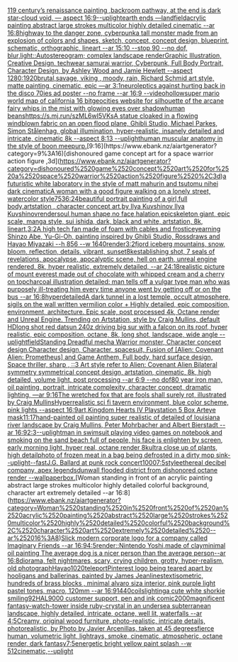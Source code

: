 [1](https://www.ebank.nz/aiartgenerator?category=1)[19 century’s renaissance painting ,backroom pathway, at the end is dark star-cloud void,  — aspect 16:9](https://www.ebank.nz/aiartgenerator?category=19%2520century%E2%80%99s%2520renaissance%2520painting%2520%2Cbackroom%2520pathway%2C%2520at%2520the%2520end%2520is%2520dark%2520star-cloud%2520void%2C%2520%2520%E2%80%94%2520aspect%252016%3A9)[--uplight](https://www.ebank.nz/aiartgenerator?category=--uplight)[earth ends —land](https://www.ebank.nz/aiartgenerator?category=earth%2520ends%2520%E2%80%94land)[field](https://www.ebank.nz/aiartgenerator?category=field)[acrylic painting abstract large strokes multicolor highly detailed cinematic --ar 16:8](https://www.ebank.nz/aiartgenerator?category=acrylic%2520painting%2520abstract%2520large%2520strokes%2520multicolor%2520highly%2520detailed%2520cinematic%2520--ar%252016%3A8)[highway to the danger zone, cyberpunk](https://www.ebank.nz/aiartgenerator?category=highway%2520to%2520the%2520danger%2520zone%2C%2520cyberpunk)[a tall monster made from an explosion of colors and shapes, sketch, concept, concept design, blueprint, schematic, orthographic, lineart --ar 15:10 --stop 90 --no dof, blur,](https://www.ebank.nz/aiartgenerator?category=a%2520tall%2520monster%2520made%2520from%2520an%2520explosion%2520of%2520colors%2520and%2520shapes%2C%2520sketch%2C%2520concept%2C%2520concept%2520design%2C%2520blueprint%2C%2520schematic%2C%2520orthographic%2C%2520lineart%2520--ar%252015%3A10%2520--stop%252090%2520--no%2520dof%2C%2520blur%2C)[light::](https://www.ebank.nz/aiartgenerator?category=light%3A%3A)[Autostereogram; complex landscape render](https://www.ebank.nz/aiartgenerator?category=Autostereogram%3B%2520complex%2520landscape%2520render)[Graphic Illustration, Creative Design, techwear samurai warrior, Cyberpunk, Full Body Portrait, Character Design, by Ashley Wood and Jamie Hewlett --aspect 1280:1920](https://www.ebank.nz/aiartgenerator?category=Graphic%2520Illustration%2C%2520Creative%2520Design%2C%2520techwear%2520samurai%2520warrior%2C%2520Cyberpunk%2C%2520Full%2520Body%2520Portrait%2C%2520Character%2520Design%2C%2520by%2520Ashley%2520Wood%2520and%2520Jamie%2520Hewlett%2520--aspect%25201280%3A1920)[brutal,savage, viking , moody, rain, Richard Schmid  art style, matte painting, cinematic, epic —ar 3:1](https://www.ebank.nz/aiartgenerator?category=brutal%2Csavage%2C%2520viking%2520%2C%2520moody%2C%2520rain%2C%2520Richard%2520Schmid%2520%2520art%2520style%2C%2520matte%2520painting%2C%2520cinematic%2C%2520epic%2520%E2%80%94ar%25203%3A1)[neuroleptics against hurting back in the disco  70ies  ad poster --no frame --ar 16:9 --video](https://www.ebank.nz/aiartgenerator?category=neuroleptics%2520against%2520hurting%2520back%2520in%2520the%2520disco%2520%252070ies%2520%2520ad%2520poster%2520--no%2520frame%2520--ar%252016%3A9%2520--video)[hollow](https://www.ebank.nz/aiartgenerator?category=hollow)[super mario world map of california 16 bit](https://www.ebank.nz/aiartgenerator?category=super%2520mario%2520world%2520map%2520of%2520california%252016%2520bit)[geocities website for silhouette of the arcane fairy whips in the mist with glowing eyes over shadow](https://www.ebank.nz/aiartgenerator?category=geocities%2520website%2520for%2520silhouette%2520of%2520the%2520arcane%2520fairy%2520whips%2520in%2520the%2520mist%2520with%2520glowing%2520eyes%2520over%2520shadow)[human beans](https://www.ebank.nz/aiartgenerator?category=human%2520beans)[<https://s.mj.run/szML6wI5VKs>](https://www.ebank.nz/aiartgenerator?category=%3Chttps%3A//s.mj.run/szML6wI5VKs%3E)[A statue cloaked in a flowing windblown fabric on an open flood plane, Ghibli Studio, Michael Parkes, Simon Stålenhag, global illumination, hyper-realistic, insanely detailed and intricate, cinematic 8k --aspect 8:13 --uplight](https://www.ebank.nz/aiartgenerator?category=A%2520statue%2520cloaked%2520in%2520a%2520flowing%2520windblown%2520fabric%2520on%2520an%2520open%2520flood%2520plane%2C%2520Ghibli%2520Studio%2C%2520Michael%2520Parkes%2C%2520Simon%2520St%C3%A5lenhag%2C%2520global%2520illumination%2C%2520hyper-realistic%2C%2520insanely%2520detailed%2520and%2520intricate%2C%2520cinematic%25208k%2520--aspect%25208%3A13%2520--uplight)[human muscular anatomy in the style of boon mee](https://www.ebank.nz/aiartgenerator?category=human%2520muscular%2520anatomy%2520in%2520the%2520style%2520of%2520boon%2520mee)[purp.](https://www.ebank.nz/aiartgenerator?category=purp.)[9:16](https://www.ebank.nz/aiartgenerator?category=9%3A16)[dishonoured game concept art for a space warrior action figure ,3d](https://www.ebank.nz/aiartgenerator?category=dishonoured%2520game%2520concept%2520art%2520for%2520a%2520space%2520warrior%2520action%2520figure%2520%2C3d)[a futuristic white laboratory in the style of matt mahurin and tsutomu nihei dark cinematic](https://www.ebank.nz/aiartgenerator?category=a%2520futuristic%2520white%2520laboratory%2520in%2520the%2520style%2520of%2520matt%2520mahurin%2520and%2520tsutomu%2520nihei%2520dark%2520cinematic)[A woman with a good figure walking on a lonely street, watercolor style](https://www.ebank.nz/aiartgenerator?category=A%2520woman%2520with%2520a%2520good%2520figure%2520walking%2520on%2520a%2520lonely%2520street%2C%2520watercolor%2520style)[75](https://www.ebank.nz/aiartgenerator?category=75)[36:24](https://www.ebank.nz/aiartgenerator?category=36%3A24)[beautiful portrait painting of a girl,full body,artstation , character concept art,by Ilya Kuvshinov Ilya Kuvshinov](https://www.ebank.nz/aiartgenerator?category=beautiful%2520portrait%2520painting%2520of%2520a%2520girl%2Cfull%2520body%2Cartstation%2520%2C%2520character%2520concept%2520art%2Cby%2520Ilya%2520Kuvshinov%2520Ilya%2520Kuvshinov)[render](https://www.ebank.nz/aiartgenerator?category=render)[soul,human shape,no face,halation,epic](https://www.ebank.nz/aiartgenerator?category=soul%2Chuman%2520shape%2Cno%2520face%2Chalation%2Cepic)[skeleton giant, epic scale, manga style, sui ishida, dark, black and white, artstation, 8k, lineart,](https://www.ebank.nz/aiartgenerator?category=skeleton%2520giant%2C%2520epic%2520scale%2C%2520manga%2520style%2C%2520sui%2520ishida%2C%2520dark%2C%2520black%2520and%2520white%2C%2520artstation%2C%25208k%2C%2520lineart%2C)[3:2](https://www.ebank.nz/aiartgenerator?category=3%3A2)[A high tech fan made of foam with cables and frost](https://www.ebank.nz/aiartgenerator?category=A%2520high%2520tech%2520fan%2520made%2520of%2520foam%2520with%2520cables%2520and%2520frost)[ice](https://www.ebank.nz/aiartgenerator?category=ice)[yearning Shinzo Abe, Yu-Gi-Oh, painting inspired by Ghibli Studio, Rossdraws and Hayao Miyazaki --h 856 --w 1640](https://www.ebank.nz/aiartgenerator?category=yearning%2520Shinzo%2520Abe%2C%2520Yu-Gi-Oh%2C%2520painting%2520inspired%2520by%2520Ghibli%2520Studio%2C%2520Rossdraws%2520and%2520Hayao%2520Miyazaki%2520--h%2520856%2520--w%25201640)[render](https://www.ebank.nz/aiartgenerator?category=render)[3:2](https://www.ebank.nz/aiartgenerator?category=3%3A2)[fjord iceberg mountains, snow, bloom, reflection, details, vibrant, sunset](https://www.ebank.nz/aiartgenerator?category=fjord%2520iceberg%2520mountains%2C%2520snow%2C%2520bloom%2C%2520reflection%2C%2520details%2C%2520vibrant%2C%2520sunset)[8k](https://www.ebank.nz/aiartgenerator?category=8k)[establishing shot, 7 seals of revelations,  apocalypse,  apocalyptic scene, hell on earth, unreal engine rendered,  8k, hyper realistic,  extremely detailed,  --ar 24:18](https://www.ebank.nz/aiartgenerator?category=establishing%2520shot%2C%25207%2520seals%2520of%2520revelations%2C%2520%2520apocalypse%2C%2520%2520apocalyptic%2520scene%2C%2520hell%2520on%2520earth%2C%2520unreal%2520engine%2520rendered%2C%2520%25208k%2C%2520hyper%2520realistic%2C%2520%2520extremely%2520detailed%2C%2520%2520--ar%252024%3A18)[realistic picture of mount everest made out of chocolate with whipped cream and a cherry on top](https://www.ebank.nz/aiartgenerator?category=realistic%2520picture%2520of%2520mount%2520everest%2520made%2520out%2520of%2520chocolate%2520with%2520whipped%2520cream%2520and%2520a%2520cherry%2520on%2520top)[charcoal illustration detailed: man tells off a vulgar type man who was purposely ill-treating him every time anyone went by getting off or on the bus --ar 16:8](https://www.ebank.nz/aiartgenerator?category=charcoal%2520illustration%2520detailed%3A%2520man%2520tells%2520off%2520a%2520vulgar%2520type%2520man%2520who%2520was%2520purposely%2520ill-treating%2520him%2520every%2520time%2520anyone%2520went%2520by%2520getting%2520off%2520or%2520on%2520the%2520bus%2520--ar%252016%3A8)[hyperdetailed](https://www.ebank.nz/aiartgenerator?category=hyperdetailed)[](https://www.ebank.nz/aiartgenerator?category=)[A dark tunnel in a lost temple, occult atmosphere, sigils on the wall written vermilion color + Highly detailed, epic composition, environment, architecture. Epic scale, post processed 4k, Octane render and Unreal Engine. Trending on Artstation, style by Craig Mullins, default HD](https://www.ebank.nz/aiartgenerator?category=A%2520dark%2520tunnel%2520in%2520a%2520lost%2520temple%2C%2520occult%2520atmosphere%2C%2520sigils%2520on%2520the%2520wall%2520written%2520vermilion%2520color%2520%2B%2520Highly%2520detailed%2C%2520epic%2520composition%2C%2520environment%2C%2520architecture.%2520Epic%2520scale%2C%2520post%2520processed%25204k%2C%2520Octane%2520render%2520and%2520Unreal%2520Engine.%2520Trending%2520on%2520Artstation%2C%2520style%2520by%2520Craig%2520Mullins%2C%2520default%2520HD)[long shot red datsun 240z driving big sur with a falcon on its roof, hyper realistic, epic composition, octane, 8k, long shot, landscape, wide angle --uplight](https://www.ebank.nz/aiartgenerator?category=long%2520shot%2520red%2520datsun%2520240z%2520driving%2520big%2520sur%2520with%2520a%2520falcon%2520on%2520its%2520roof%2C%2520hyper%2520realistic%2C%2520epic%2520composition%2C%2520octane%2C%25208k%2C%2520long%2520shot%2C%2520landscape%2C%2520wide%2520angle%2520--uplight)[field](https://www.ebank.nz/aiartgenerator?category=field)[Standing Dreadful mecha Warrior monster, Character concept design,Character design,  Character, spacesuit, Fusion of [Alien: Covenant Alien: Prometheus] and Game Anthem,  Full body,  hard surface design, Space thriller, sharp , ::3  Art style refer to Alien: Covenant Alien   Bilateral symmetry       symmetrical   concept design,  artstation, cinematic,  8k, high detailed,  volume light,  post processing    --ar 6:9   --no dof](https://www.ebank.nz/aiartgenerator?category=Standing%2520Dreadful%2520mecha%2520Warrior%2520monster%2C%2520Character%2520concept%2520design%2CCharacter%2520design%2C%2520%2520Character%2C%2520spacesuit%2C%2520Fusion%2520of%2520%5BAlien%3A%2520Covenant%2520Alien%3A%2520Prometheus%5D%2520and%2520Game%2520Anthem%2C%2520%2520Full%2520body%2C%2520%2520hard%2520surface%2520design%2C%2520Space%2520thriller%2C%2520sharp%2520%2C%2520%3A%3A3%2520%2520Art%2520style%2520refer%2520to%2520Alien%3A%2520Covenant%2520Alien%2520%2520%2520Bilateral%2520symmetry%2520%2520%2520%2520%2520%2520%2520symmetrical%2520%2520%2520concept%2520design%2C%2520%2520artstation%2C%2520cinematic%2C%2520%25208k%2C%2520high%2520detailed%2C%2520%2520volume%2520light%2C%2520%2520post%2520processing%2520%2520%2520%2520--ar%25206%3A9%2520%2520%2520--no%2520dof)[80 year iron man, oil painting, portrait, intricate complexity, character concept, dramatic lighting, —ar 9:16](https://www.ebank.nz/aiartgenerator?category=80%2520year%2520iron%2520man%2C%2520oil%2520painting%2C%2520portrait%2C%2520intricate%2520complexity%2C%2520character%2520concept%2C%2520dramatic%2520lighting%2C%2520%E2%80%94ar%25209%3A16)[The wretched fox that are fools shall surely rot,  illustrated by Craig Mullins](https://www.ebank.nz/aiartgenerator?category=The%2520wretched%2520fox%2520that%2520are%2520fools%2520shall%2520surely%2520rot%2C%2520%2520illustrated%2520by%2520Craig%2520Mullins)[Hyperrealistic sci fi tavern environment, blue color scheme, pink lights --aspect 16:9](https://www.ebank.nz/aiartgenerator?category=Hyperrealistic%2520sci%2520fi%2520tavern%2520environment%2C%2520blue%2520color%2520scheme%2C%2520pink%2520lights%2520--aspect%252016%3A9)[art,](https://www.ebank.nz/aiartgenerator?category=art%2C)[Kingdom Hearts IV Playstation 5 Box Art](https://www.ebank.nz/aiartgenerator?category=Kingdom%2520Hearts%2520IV%2520Playstation%25205%2520Box%2520Art)[eye mask](https://www.ebank.nz/aiartgenerator?category=eye%2520mask)[11:17](https://www.ebank.nz/aiartgenerator?category=11%3A17)[](https://www.ebank.nz/aiartgenerator?category=)[hand-painted oil painting super realistic of detailed of louisiana river landscape by Craig Mullins, Peter Mohrbacher and Albert Bierstadt --ar 16:9](https://www.ebank.nz/aiartgenerator?category=hand-painted%2520oil%2520painting%2520super%2520realistic%2520of%2520detailed%2520of%2520louisiana%2520river%2520landscape%2520by%2520Craig%2520Mullins%2C%2520Peter%2520Mohrbacher%2520and%2520Albert%2520Bierstadt%2520--ar%252016%3A9)[2:3](https://www.ebank.nz/aiartgenerator?category=2%3A3)[--uplight](https://www.ebank.nz/aiartgenerator?category=--uplight)[man in swimsuit playing video games on notebook and smoking on the sand beach full of people, his face is enlighten by screen, early morning light,  hyper real, octane render 8k](https://www.ebank.nz/aiartgenerator?category=man%2520in%2520swimsuit%2520playing%2520video%2520games%2520on%2520notebook%2520and%2520smoking%2520on%2520the%2520sand%2520beach%2520full%2520of%2520people%2C%2520his%2520face%2520is%2520enlighten%2520by%2520screen%2C%2520early%2520morning%2520light%2C%2520%2520hyper%2520real%2C%2520octane%2520render%25208k)[ultra close up of plants, high detail](https://www.ebank.nz/aiartgenerator?category=ultra%2520close%2520up%2520of%2520plants%2C%2520high%2520detail)[photo of frozen meat in a bag being defrosted in a dirty mop sink](https://www.ebank.nz/aiartgenerator?category=photo%2520of%2520frozen%2520meat%2520in%2520a%2520bag%2520being%2520defrosted%2520in%2520a%2520dirty%2520mop%2520sink)[--uplight](https://www.ebank.nz/aiartgenerator?category=--uplight)[--fast](https://www.ebank.nz/aiartgenerator?category=--fast)[J.G. Ballard at punk rock concert](https://www.ebank.nz/aiartgenerator?category=J.G.%2520Ballard%2520at%2520punk%2520rock%2520concert)[1000](https://www.ebank.nz/aiartgenerator?category=1000)[7:5](https://www.ebank.nz/aiartgenerator?category=7%3A5)[style](https://www.ebank.nz/aiartgenerator?category=style)[ethereal decibel company, apex legends](https://www.ebank.nz/aiartgenerator?category=ethereal%2520decibel%2520company%2C%2520apex%2520legends)[dunwall flooded district from dishonored octane render --wallpaper](https://www.ebank.nz/aiartgenerator?category=dunwall%2520flooded%2520district%2520from%2520dishonored%2520octane%2520render%2520--wallpaper)[box.](https://www.ebank.nz/aiartgenerator?category=box.)[Woman standing in front of an acrylic painting abstract large strokes multicolor highly detailed colorful background, character art extremely detailed --ar 16:8](https://www.ebank.nz/aiartgenerator?category=Woman%2520standing%2520in%2520front%2520of%2520an%2520acrylic%2520painting%2520abstract%2520large%2520strokes%2520multicolor%2520highly%2520detailed%2520colorful%2520background%2C%2520character%2520art%2520extremely%2520detailed%2520--ar%252016%3A8)[Slick modern corporate logo for a company called Imaginary Friends --ar 16:9](https://www.ebank.nz/aiartgenerator?category=Slick%2520modern%2520corporate%2520logo%2520for%2520a%2520company%2520called%2520Imaginary%2520Friends%2520--ar%252016%3A9)[4:5](https://www.ebank.nz/aiartgenerator?category=4%3A5)[render::](https://www.ebank.nz/aiartgenerator?category=render%3A%3A)[Nintendo Yoshi,made of clay](https://www.ebank.nz/aiartgenerator?category=Nintendo%2520Yoshi%2Cmade%2520of%2520clay)[minimal oil painting The average dog is a nicer person than the average person--ar 16:8](https://www.ebank.nz/aiartgenerator?category=minimal%2520oil%2520painting%2520The%2520average%2520dog%2520is%2520a%2520nicer%2520person%2520than%2520the%2520average%2520person--ar%252016%3A8)[diorama, felt nightmares, scary, crying children, grotty, hyper-realism, old photograph](https://www.ebank.nz/aiartgenerator?category=diorama%2C%2520felt%2520nightmares%2C%2520scary%2C%2520crying%2520children%2C%2520grotty%2C%2520hyper-realism%2C%2520old%2520photograph)[Hayao](https://www.ebank.nz/aiartgenerator?category=Hayao)[1020](https://www.ebank.nz/aiartgenerator?category=1020)[teleport](https://www.ebank.nz/aiartgenerator?category=teleport)[Pinterest logo being teared apart by hooligans and ballerinas, painted by James Jean](https://www.ebank.nz/aiartgenerator?category=Pinterest%2520logo%2520being%2520teared%2520apart%2520by%2520hooligans%2520and%2520ballerinas%2C%2520painted%2520by%2520James%2520Jean)[lines](https://www.ebank.nz/aiartgenerator?category=lines)[text](https://www.ebank.nz/aiartgenerator?category=text)[isometric, hundreds of brass blocks , minimal alvaro siza interior, pink purple light pastel tones, macro, 120mm  --ar 16:9](https://www.ebank.nz/aiartgenerator?category=isometric%2C%2520hundreds%2520of%2520brass%2520blocks%2520%2C%2520minimal%2520alvaro%2520siza%2520interior%2C%2520pink%2520purple%2520light%2520pastel%2520tones%2C%2520macro%2C%2520120mm%2520%2520--ar%252016%3A9)[1440](https://www.ebank.nz/aiartgenerator?category=1440)[coils](https://www.ebank.nz/aiartgenerator?category=coils)[lighting](https://www.ebank.nz/aiartgenerator?category=lighting)[a cute white shorkie smiling](https://www.ebank.nz/aiartgenerator?category=a%2520cute%2520white%2520shorkie%2520smiling)[92](https://www.ebank.nz/aiartgenerator?category=92)[HAL9000 customer support, pen and ink comic](https://www.ebank.nz/aiartgenerator?category=HAL9000%2520customer%2520support%2C%2520pen%2520and%2520ink%2520comic)[2000](https://www.ebank.nz/aiartgenerator?category=2000)[](https://www.ebank.nz/aiartgenerator?category=)[magnificent fantasy-watch-tower inside ruby-crystal in an undersea subterranean landscape, highly detailed, intricate, octane, well lit, waterfalls --ar 4:5](https://www.ebank.nz/aiartgenerator?category=magnificent%2520fantasy-watch-tower%2520inside%2520ruby-crystal%2520in%2520an%2520undersea%2520subterranean%2520landscape%2C%2520highly%2520detailed%2C%2520intricate%2C%2520octane%2C%2520well%2520lit%2C%2520waterfalls%2520--ar%25204%3A5)[Creamy, original wood furniture, photo-realistic, intricate details, photorealistic, by Photo by Javier Arcenillas, taken at 45 degrees](https://www.ebank.nz/aiartgenerator?category=Creamy%2C%2520original%2520wood%2520furniture%2C%2520photo-realistic%2C%2520intricate%2520details%2C%2520photorealistic%2C%2520by%2520Photo%2520by%2520Javier%2520Arcenillas%2C%2520taken%2520at%252045%2520degrees)[fierce human, volumetric light, lightrays, smoke, cinematic, atmospheric, octane render, dark fantasy](https://www.ebank.nz/aiartgenerator?category=fierce%2520human%2C%2520volumetric%2520light%2C%2520lightrays%2C%2520smoke%2C%2520cinematic%2C%2520atmospheric%2C%2520octane%2520render%2C%2520dark%2520fantasy)[7:5](https://www.ebank.nz/aiartgenerator?category=7%3A5)[energetic bright yellow paint splash --w 512](https://www.ebank.nz/aiartgenerator?category=energetic%2520bright%2520yellow%2520paint%2520splash%2520--w%2520512)[cinematic,](https://www.ebank.nz/aiartgenerator?category=cinematic%2C)[--uplight](https://www.ebank.nz/aiartgenerator?category=--uplight)
